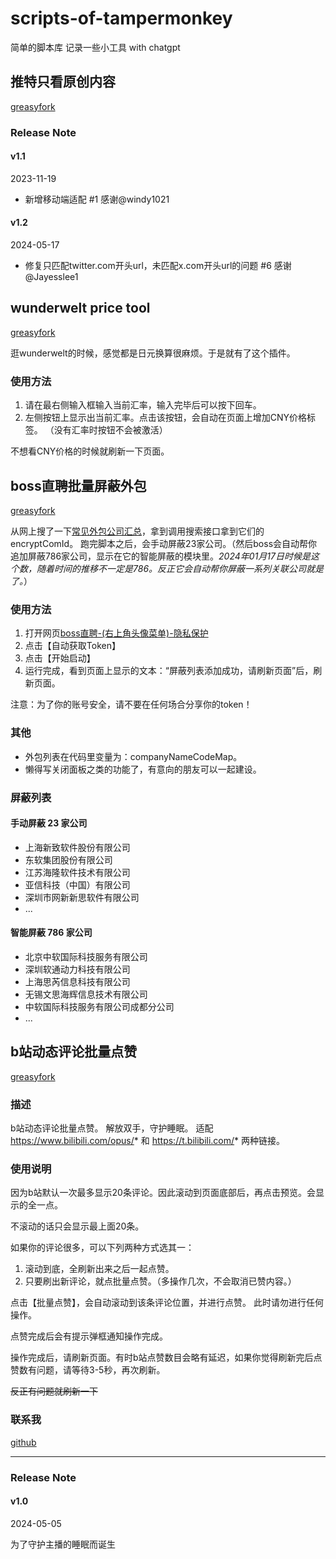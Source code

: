 # scripts-of-tampermonkey
简单的脚本库 记录一些小工具 with chatgpt

## 推特只看原创内容
[greasyfork](https://greasyfork.org/zh-CN/scripts/479243-%E6%8E%A8%E7%89%B9%E5%8F%AA%E7%9C%8B%E5%8E%9F%E5%88%9B%E5%86%85%E5%AE%B9)

### Release Note
#### v1.1
2023-11-19
- 新增移动端适配 #1 感谢@windy1021
#### v1.2
2024-05-17
- 修复只匹配twitter.com开头url，未匹配x.com开头url的问题 #6 感谢@Jayesslee1 

## wunderwelt price tool

[greasyfork](https://greasyfork.org/zh-CN/scripts/480734-wunderwelt-price-tool)


逛wunderwelt的时候，感觉都是日元换算很麻烦。于是就有了这个插件。

### 使用方法
1. 请在最右侧输入框输入当前汇率，输入完毕后可以按下回车。
2. 左侧按钮上显示出当前汇率。点击该按钮，会自动在页面上增加CNY价格标签。
（没有汇率时按钮不会被激活）

不想看CNY价格的时候就刷新一下页面。

## boss直聘批量屏蔽外包
[greasyfork](https://greasyfork.org/zh-CN/scripts/485051-boss%E7%9B%B4%E8%81%98%E6%89%B9%E9%87%8F%E5%B1%8F%E8%94%BD%E5%A4%96%E5%8C%85)

从网上搜了一下[常见外包公司汇总](https://blog.csdn.net/qq_43073558/article/details/120855582)，拿到调用搜索接口拿到它们的encryptComId。
跑完脚本之后，会手动屏蔽23家公司。（然后boss会自动帮你追加屏蔽786家公司，显示在它的智能屏蔽的模块里。*2024年01月17日时候是这个数，随着时间的推移不一定是786。反正它会自动帮你屏蔽一系列关联公司就是了。*）

### 使用方法
1. 打开网页[boss直聘-(右上角头像菜单)-隐私保护](https://www.zhipin.com/web/geek/privacy-set?)
2. 点击【自动获取Token】
3. 点击【开始启动】
4. 运行完成，看到页面上显示的文本：“屏蔽列表添加成功，请刷新页面”后，刷新页面。

注意：为了你的账号安全，请不要在任何场合分享你的token！

### 其他
- 外包列表在代码里变量为：companyNameCodeMap。
- 懒得写关闭面板之类的功能了，有意向的朋友可以一起建设。

### 屏蔽列表
#### 手动屏蔽 23 家公司
- 上海新致软件股份有限公司
- 东软集团股份有限公司
- 江苏海隆软件技术有限公司
- 亚信科技（中国）有限公司
- 深圳市网新新思软件有限公司
- ...

#### 智能屏蔽 786 家公司
- 北京中软国际科技服务有限公司
- 深圳软通动力科技有限公司
- 上海思芮信息科技有限公司
- 无锡文思海辉信息技术有限公司
- 中软国际科技服务有限公司成都分公司
- ...

## b站动态评论批量点赞
[greasyfork](https://greasyfork.org/zh-CN/scripts/494083-b%E7%AB%99%E5%8A%A8%E6%80%81%E8%AF%84%E8%AE%BA%E6%89%B9%E9%87%8F%E7%82%B9%E8%B5%9E)

### 描述
b站动态评论批量点赞。 解放双手，守护睡眠。
适配 https://www.bilibili.com/opus/* 和 https://t.bilibili.com/* 两种链接。

### 使用说明

因为b站默认一次最多显示20条评论。因此滚动到页面底部后，再点击预览。会显示的全一点。

不滚动的话只会显示最上面20条。


如果你的评论很多，可以下列两种方式选其一：

1. 滚动到底，全刷新出来之后一起点赞。
2. 只要刷出新评论，就点批量点赞。（多操作几次，不会取消已赞内容。）

点击【批量点赞】，会自动滚动到该条评论位置，并进行点赞。
此时请勿进行任何操作。

点赞完成后会有提示弹框通知操作完成。

操作完成后，请刷新页面。有时b站点赞数目会略有延迟，如果你觉得刷新完后点赞数有问题，请等待3-5秒，再次刷新。

~~反正有问题就刷新一下~~

### 联系我
[github](https://github.com/ssoda01/scripts-of-tampermonkey)

---

### Release Note

#### v1.0
2024-05-05

为了守护主播的睡眠而诞生

